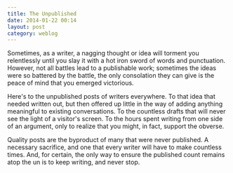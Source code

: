 ```yaml
---
title: The Unpublished
date: 2014-01-22 00:14
layout: post
category: weblog
---
```

Sometimes, as a writer, a nagging thought or idea will torment you relentlessly until you slay it with a hot iron sword of words and punctuation. However, not all battles lead to a publishable work; sometimes the ideas were so battered by the battle, the only consolation they can give is the peace of mind that you emerged victorious. 

Here's to the unpublished posts of writers everywhere. To that idea that needed written out, but then offered up little in the way of adding anything meaningful to existing conversations. To the countless drafts that will never see the light of a visitor's screen. To the hours spent writing from one side of an argument, only to realize that you might, in fact, support the obverse.  

Quality posts are the byproduct of many that were never published. A necessary sacrifice, and one that every writer will have to make countless times. And, for certain, the only way to ensure the published count remains atop the un is to keep writing, and never stop. 



